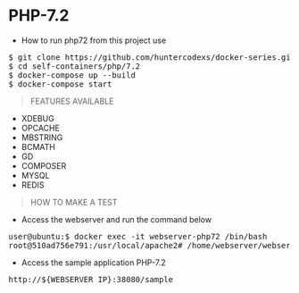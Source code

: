 # PHP-7.2

- How to run php72 from this project use

<pre>
$ git clone https://github.com/huntercodexs/docker-series.git .
$ cd self-containers/php/7.2
$ docker-compose up --build
$ docker-compose start
</pre>

> FEATURES AVAILABLE

- XDEBUG
- OPCACHE
- MBSTRING
- BCMATH
- GD
- COMPOSER
- MYSQL
- REDIS

> HOW TO MAKE A TEST

- Access the webserver and run the command below

<pre>
user@ubuntu:$ docker exec -it webserver-php72 /bin/bash
root@510ad756e791:/usr/local/apache2# /home/webserver/webserver.sh restart
</pre>

- Access the sample application PHP-7.2

<pre>
http://${WEBSERVER_IP}:38080/sample
</pre>
